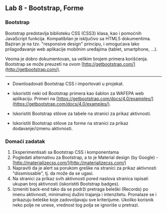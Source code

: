 ﻿## Lab 8 - Bootstrap, Forme


### Bootstrap

Bootstrap predstavlja biblioteku CSS (CSS3) klasa, kao i pomoćnih JavaScript funkcija.
Kompatibilan je isključivo sa HTML5 dokumentima. Baziran je na tzv. "responsive design" principu,
i omogućava lako prilagođavanje web aplikacije mobilnim uređajima (tablet, smartphone, ...).

Veoma je dobro dokumentovan, sa velikim brojem primera korišćenja. Bootstrap se može preuzeti na ovom [http://getbootstrap.com/](http://getbootstrap.com/).

----

* Downloadovati Bootstrap CSS i importovati u projekat.

* Iskoristiti neki od Bootstrap primera kao šablon za WAFEPA web aplikaciju. Primeri na [https://getbootstrap.com/docs/4.0/examples/](https://getbootstrap.com/docs/4.0/examples/).

* Iskoristiti Bootstrap stilove za tabele na stranici za prikaz aktivnosti.

* Iskoristiti Bootstrap stilove za forme na stranici za prikaz dodavanje/izmenu aktivnosti.


### Domaći zadatak

1. Eksperimentisati sa Bootstrap CSS i komponentama
2. Pogledati alternativu za Bootstrap, a to je Material design (by Google) - [http://materializecss.com/](http://materializecss.com/)
3. Napraviti da je alert sa porukom greške na stranici za prikaz aktivnosti "dissmissable", tj. da može da se ugasi.
4. Na stranici za prikaz svih aktivnosti pored naslova stranica ispisati ukupan broj aktivnosti (iskoristiti Bootstrap badges).
5. Izmeniti back-end tako da se podrži pretraga beleški (Records) po imenu aktivnosti, minimalnoj dužini trajanja i intenzitetu. Pronalaze se i prikazuju beleške koje zadovoljavaju sve kriterijume. Ukoliko korisnik neko polje ne unese, vrednost tog polja se ignoriše u pretrazi.

